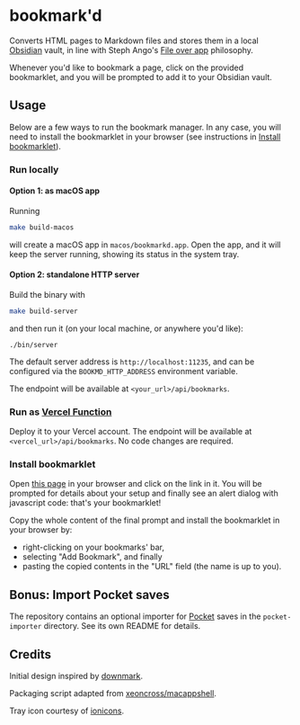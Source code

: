 # bookmark'd

Converts HTML pages to Markdown files and stores them in a local [Obsidian](https://obsidian.md) vault, in line with Steph Ango's [File over app](https://stephango.com/file-over-app) philosophy.

Whenever you'd like to bookmark a page, click on the provided bookmarklet, and you will be prompted to add it to your Obsidian vault.

## Usage

Below are a few ways to run the bookmark manager. In any case, you will need to install the bookmarklet in your browser (see instructions in [Install bookmarklet](README.md#install-bookmarklet)).

### Run locally

#### Option 1: as macOS app

Running

```bash
make build-macos
```

will create a macOS app in `macos/bookmarkd.app`. Open the app, and it will keep the server running, showing its status in the system tray.

#### Option 2: standalone HTTP server

Build the binary with

```bash
make build-server
```

and then run it (on your local machine, or anywhere you'd like):

```
./bin/server
```

The default server address is `http://localhost:11235`, and can be configured via the `BOOKMD_HTTP_ADDRESS` environment variable.

The endpoint will be available at `<your_url>/api/bookmarks`.

### Run as [Vercel Function](https://vercel.com/docs/functions/runtimes/go)

Deploy it to your Vercel account. The endpoint will be available at `<vercel_url>/api/bookmarks`. No code changes are required.

### Install bookmarklet

Open [this page](bookmarklet/index.html) in your browser and click on the link in it. You will be prompted for details about your setup and finally see an alert dialog with javascript code: that's your bookmarklet!

Copy the whole content of the final prompt and install the bookmarklet in your browser by:

- right-clicking on your bookmarks' bar,
- selecting "Add Bookmark", and finally
- pasting the copied contents in the "URL" field (the name is up to you).

## Bonus: Import Pocket saves

The repository contains an optional importer for [Pocket](https://getpocket.com/) saves in the `pocket-importer` directory. See its own README for details.

## Credits

Initial design inspired by [downmark](https://github.com/alessandro-fazzi/downmark).

Packaging script adapted from [xeoncross/macappshell](https://github.com/xeoncross/macappshell).

Tray icon courtesy of [ionicons](https://ionic.io/ionicons/usage#bookmarks-outline).
